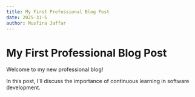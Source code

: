 ```yaml
---
title: My First Professional Blog Post
date: 2025-31-5
author: Musfira Jaffar
---
```


# My First Professional Blog Post

Welcome to my new professional blog!

In this post, I'll discuss the importance of continuous learning in software development.
